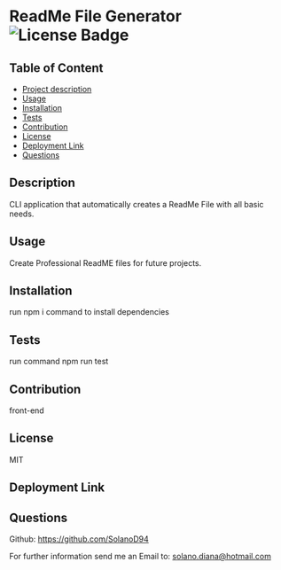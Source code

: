 
# ReadMe File Generator  ![License Badge](https://img.shields.io/badge/License-${license}-blueviolet)

## Table of Content
- [Project description](#Description)
- [Usage](#Usage)
- [Installation](#Installation)
- [Tests](#Tests)
- [Contribution](#Contribution)
- [License](#License)
- [Deployment Link](#Deployment-Link)
- [Questions](#Questions)

## Description
CLI application that automatically creates a ReadMe File with all basic needs.

## Usage
Create Professional ReadME files for future projects.

## Installation
run npm i command to install dependencies

## Tests
run command npm run test

## Contribution
front-end

## License
MIT

## Deployment Link


## Questions
Github: <https://github.com/SolanoD94> 
 
For further information send me an Email to: <solano.diana@hotmail.com>

